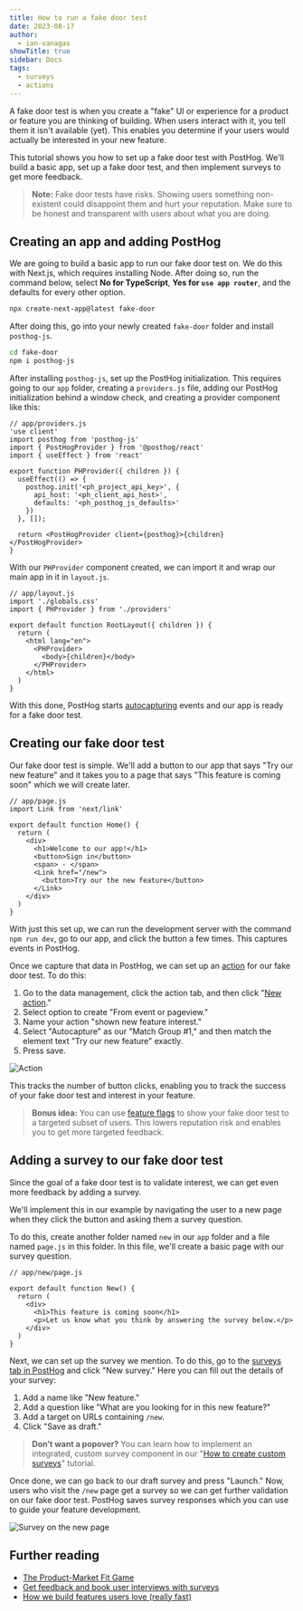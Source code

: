 ```yaml
---
title: How to run a fake door test
date: 2023-08-17
author:
  - ian-vanagas
showTitle: true
sidebar: Docs
tags:
  - surveys
  - actions
---
```


A fake door test is when you create a "fake" UI or experience for a product or feature you are thinking of building. When users interact with it, you tell them it isn't available (yet). This enables you determine if your users would actually be interested in your new feature.

This tutorial shows you how to set up a fake door test with PostHog. We'll build a basic app, set up a fake door test, and then implement surveys to get more feedback.

> **Note:** Fake door tests have risks. Showing users something non-existent could disappoint them and hurt your reputation. Make sure to be honest and transparent with users about what you are doing.

## Creating an app and adding PostHog

We are going to build a basic app to run our fake door test on. We do this with Next.js, which requires installing Node. After doing so, run the command below, select **No for TypeScript**, **Yes for `use app router`**, and the defaults for every other option.

```bash
npx create-next-app@latest fake-door
```

After doing this, go into your newly created `fake-door` folder and install `posthog-js`.

```bash
cd fake-door
npm i posthog-js
```

After installing `posthog-js`, set up the PostHog initialization. This requires going to our `app` folder, creating a `providers.js` file, adding our PostHog initialization behind a window check, and creating a provider component like this:

```js-web
// app/providers.js
'use client'
import posthog from 'posthog-js'
import { PostHogProvider } from '@posthog/react'
import { useEffect } from 'react'

export function PHProvider({ children }) {
  useEffect(() => {
    posthog.init('<ph_project_api_key>', {
      api_host: '<ph_client_api_host>',
      defaults: '<ph_posthog_js_defaults>'
    })
  }, []);

  return <PostHogProvider client={posthog}>{children}</PostHogProvider>
}
```

With our `PHProvider` component created, we can import it and wrap our main app in it in `layout.js`.

```js-web
// app/layout.js
import './globals.css'
import { PHProvider } from './providers'

export default function RootLayout({ children }) {
  return (
    <html lang="en">
      <PHProvider>
        <body>{children}</body>
      </PHProvider>
    </html>
  )
}
```

With this done, PostHog starts [autocapturing](/docs/product-analytics/autocapture) events and our app is ready for a fake door test.

## Creating our fake door test

Our fake door test is simple. We'll add a button to our app that says "Try our new feature" and it takes you to a page that says "This feature is coming soon" which we will create later.

```js-web
// app/page.js
import Link from 'next/link'

export default function Home() {
  return (
    <div>
      <h1>Welcome to our app!</h1>
      <button>Sign in</button>
      <span> - </span>
      <Link href="/new">
        <button>Try our the new feature</button>
      </Link>
    </div>
  )
}
```

With just this set up, we can run the development server with the command `npm run dev`, go to our app, and click the button a few times. This captures events in PostHog.

Once we capture that data in PostHog, we can set up an [action](/docs/data/actions) for our fake door test. To do this: 

1. Go to the data management, click the action tab, and then click "[New action](https://app.posthog.com/data-management/actions/new)." 
2. Select option to create "From event or pageview."
3. Name your action "shown new feature interest." 
4. Select "Autocapture" as our "Match Group #1," and then match the element text "Try our new feature" exactly. 
5. Press save.

![Action](https://res.cloudinary.com/dmukukwp6/image/upload/v1710055416/posthog.com/contents/images/tutorials/fake-door-test/action.png)

This tracks the number of button clicks, enabling you to track the success of your fake door test and interest in your feature.

> **Bonus idea:** You can use [feature flags](/docs/feature-flags/manual) to show your fake door test to a targeted subset of users. This lowers reputation risk and enables you to get more targeted feedback.

## Adding a survey to our fake door test

Since the goal of a fake door test is to validate interest, we can get even more feedback by adding a survey.

We'll implement this in our example by navigating the user to a new page when they click the button and asking them a survey question.

To do this, create another folder named `new` in our `app` folder and a file named `page.js` in this folder. In this file, we'll create a basic page with our survey question. 

```js-web
// app/new/page.js

export default function New() {
  return (
    <div>
      <h1>This feature is coming soon</h1>
      <p>Let us know what you think by answering the survey below.</p>
    </div>
  )
}
```

Next, we can set up the survey we mention. To do this, go to the [surveys tab in PostHog](https://app.posthog.com/surveys) and click "New survey." Here you can fill out the details of your survey:

1. Add a name like "New feature."
2. Add a question like "What are you looking for in this new feature?"
3. Add a target on URLs containing `/new`.
4. Click "Save as draft."

> **Don’t want a popover?** You can learn how to implement an integrated, custom survey component in our "[How to create custom surveys](/tutorials/survey)" tutorial.

Once done, we can go back to our draft survey and press "Launch." Now, users who visit the `/new` page get a survey so we can get further validation on our fake door test. PostHog saves survey responses which you can use to guide your feature development.

![Survey on the new page](https://res.cloudinary.com/dmukukwp6/image/upload/v1710055416/posthog.com/contents/images/tutorials/fake-door-test/survey.png)

## Further reading

- [The Product-Market Fit Game](/blog/product-market-fit-game)
- [Get feedback and book user interviews with surveys](/tutorials/feedback-interviews-site-apps)
- [How we build features users love (really fast)](/blog/measuring-feature-success)

<NewsletterForm />